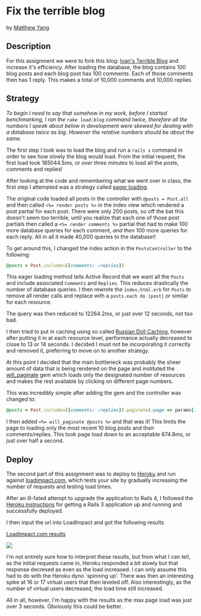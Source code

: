 # Fix the terrible blog

by [Matthew Yang](http://matthewgyang.com)

## Description
For this assignment we were to fork this blog:  [Ivan's Terrible Blog](https://github.com/brookr/ivan_the_terribles_blog) and increase it's efficiency.  After loading the database, the blog contains 100 blog posts and each blog post has 100 comments.  Each of those comments then has 1 reply.  This makes a total of 10,000 comments and 10,000 replies.

## Strategy
*To begin I need to say that somehow in my work, before I started benchmarking, I ran the `rake load:blog` command twice, therefore all the numbers I speak about below in development were skewed for dealing with a database twice as big.  However the relative numbers should be about the same.*

The first step I took was to load the blog and run a `rails s` command in order to see how slowly the blog would load.  From the initial request, the first load took 185044.5ms, or *over three minutes* to load all the posts, comments and replies!

After looking at the code and remembering what we went over in class, the first step I attempted was a strategy called [eager loading](http://guides.rubyonrails.org/active_record_querying.html#eager-loading-associations).

The original code loaded all posts in the controller with `@posts = Post.all` and then called `<%= render posts %>` in the index view which rendered a post partial for each post.  There were only 200 posts, so off the bat this doesn't seem too terrible, until you realize that each one of those post partials then called a `<%= render comments %>` partial that had to make 100 more database queries for each comment, *and then* 100 more queries for each reply.  All in all it made 40,000 queries to the database!!

To get around this, I changed the index action in the `PostsController` to the following:

```ruby
@posts = Post.includes([comments: :replies])
```
This eager loading method tells Active Record that we want all the `Posts` and include associated `Comments` and `Replies`.  This reduces drastically the number of database queries.  I then rewrote the `index.html.erb` for `Posts` to remove all render calls and replace with a `posts.each do |post|` or similar for each resource.

The query was then reduced to 12264.2ms, or just over 12 seconds, not too bad.

I then tried to put in caching using so called [Russian Doll Caching](http://edgeguides.rubyonrails.org/caching_with_rails.html#russian-doll-caching), however after putting it in at each resource level, performance actually decreased to close to 13 or 14 seconds.  I decided I must not be incorporating it correctly and removed it, preferring to move on to another strategy.

At this point I decided that the main bottleneck was probably the sheer amount of data that is being rendered on the page and instituted the [will_paginate](https://github.com/mislav/will_paginate) gem which loads only the designated number of resources and makes the rest available by clicking on different page numbers.

This was incredibly simple after adding the gem and the controller was changed to:

```ruby
@posts = Post.includes([comments: :replies]).paginate(:page => params[:page], :per_page => 10).order('created_at DESC')
```
I then added `<%= will_paginate @posts %>` and that was it!  This limits the page to loading only the most recent 10 blog posts and their comments/replies. This took page load down to an acceptable 674.8ms, or just over half a second.

## Deploy
The second part of this assignment was to deploy to [Heroku](https://heroku.com) and run against [loadimpact.com](https://loadimpact.com/), which tests your site by gradually increasing the number of requests and testing load times.

After an ill-fated attempt to upgrade the application to Rails 4, I followed the [Heroku instructions](https://devcenter.heroku.com/articles/getting-started-with-rails3) for getting a Rails 3 application up and running and successfully deployed.

I then input the url into LoadImpact and got the following results

[Loadimpact.com results](https://app.loadimpact.com/load-test/eeeee0e3-0d2a-4fab-ac7f-3b84bdfefce0)


<img src="https://s3.amazonaws.com/mystufftoshare/load_impact.png">

I'm not entirely sure how to interpret these results, but from what I can tell, as the initial requests came in, Heroku responded a bit slowly but that response decresed as even as the load increased.  I can only assume this had to do with the Heroku dyno 'spinning up'.  There was then an interesting spike at 16 or 17 virtual users that then leveled off.  Also interestingly, as the number of virtual users decreased, the load time still increased.

All in all, however, I'm happy with the results as the max page load was just over 3 seconds.  Obviously this could be better.

